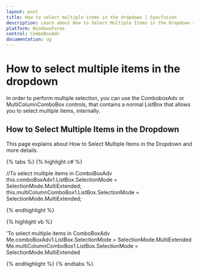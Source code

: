 ```yaml
---
layout: post
title: How to select multiple items in the dropdown | Syncfusion
description: Learn about How to Select Multiple Items in the Dropdown support in Syncfusion Windows Forms ComboBoxAdv(Classic) control and more details.
platform: WindowsForms
control: ComboBoxAdv
documentation: ug
---
```


# How to select multiple items in the dropdown

In order to perform multiple selection, you can use the ComboboxAdv or MultiColumnComboBox controls, that contains a normal ListBox that allows you to select multiple items, internally.

## How to Select Multiple Items in the Dropdown

This page explains about How to Select Multiple Items in the Dropdown and more details.

{% tabs %}
{% highlight c# %}

//To select multiple items in ComboBoxAdv
this.comboBoxAdv1.ListBox.SelectionMode = SelectionMode.MultiExtended;
this.multiColumnComboBox1.ListBox.SelectionMode = SelectionMode.MultiExtended;

{% endhighlight %}

{% highlight vb %}

'To select multiple items in ComboBoxAdv
Me.comboBoxAdv1.ListBox.SelectionMode = SelectionMode.MultiExtended
Me.multiColumnComboBox1.ListBox.SelectionMode = SelectionMode.MultiExtended

{% endhighlight %}
{% endtabs %}
